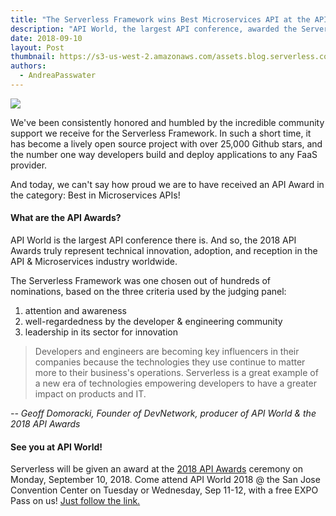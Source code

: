 ```yaml
---
title: "The Serverless Framework wins Best Microservices API at the API Awards!"
description: "API World, the largest API conference, awarded the Serverless Framework the top honor for Microservices API at this year's conference!"
date: 2018-09-10
layout: Post
thumbnail: https://s3-us-west-2.amazonaws.com/assets.blog.serverless.com/API-award/serverless-microservices-api-award-thumb.jpg
authors:
  - AndreaPasswater
---
```


<img src="https://s3-us-west-2.amazonaws.com/assets.blog.serverless.com/API-award/Serverless_Social_API-Awards-2018-min.gif">

We've been consistently honored and humbled by the incredible community support we receive for the Serverless Framework. In  such a short time, it has become a lively open source project with over 25,000 Github stars, and the number one way developers build and deploy applications to any FaaS provider.

And today, we can't say how proud we are to have received an API Award in the category: Best in Microservices APIs!

#### What are the API Awards?

API World is the largest API conference there is. And so, the 2018 API Awards truly represent technical innovation, adoption, and reception in the API & Microservices industry worldwide.

The Serverless Framework was one chosen out of hundreds of nominations, based on the three criteria used by the judging panel:
1. attention and awareness
2. well-regardedness by the developer & engineering community
3. leadership in its sector for innovation

> Developers and engineers are becoming key influencers in their companies because the technologies they use continue to matter more to their business's operations. Serverless is a great example of a new era of technologies empowering developers to have a greater impact on products and IT. 

_-- Geoff Domoracki, Founder of DevNetwork, producer of API World & the 2018 API Awards_

#### See you at API World!

Serverless will be given an award at the [2018 API Awards](http://apiworld.co/) ceremony on Monday, September 10, 2018. Come attend API World 2018 @ the San Jose Convention Center on Tuesday or Wednesday, Sep 11-12, with a free EXPO Pass on us! [Just follow the link.](https://www.eventbrite.com/e/api-world-2018-tickets-39700253527?discount=APIawards-expopass)
